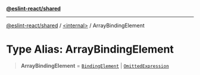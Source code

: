 [**@eslint-react/shared**](../../README.md)

***

[@eslint-react/shared](../../README.md) / [\<internal\>](../README.md) / ArrayBindingElement

# Type Alias: ArrayBindingElement

> **ArrayBindingElement** = [`BindingElement`](../interfaces/BindingElement.md) \| [`OmittedExpression`](../interfaces/OmittedExpression.md)
